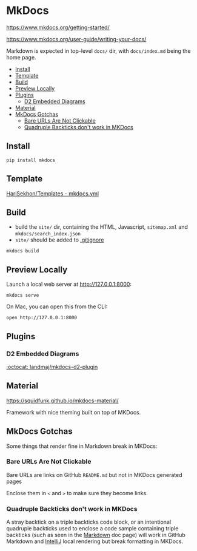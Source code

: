 # MkDocs

<https://www.mkdocs.org/getting-started/>

<https://www.mkdocs.org/user-guide/writing-your-docs/>

Markdown is expected in top-level `docs/` dir, with `docs/index.md` being the home page.

<!-- INDEX_START -->

- [Install](#install)
- [Template](#template)
- [Build](#build)
- [Preview Locally](#preview-locally)
- [Plugins](#plugins)
  - [D2 Embedded Diagrams](#d2-embedded-diagrams)
- [Material](#material)
- [MkDocs Gotchas](#mkdocs-gotchas)
  - [Bare URLs Are Not Clickable](#bare-urls-are-not-clickable)
  - [Quadruple Backticks don't work in MKDocs](#quadruple-backticks-dont-work-in-mkdocs)

<!-- INDEX_END -->

## Install

```shell
pip install mkdocs
```

## Template

[HariSekhon/Templates - mkdocs.yml](https://github.com/HariSekhon/Templates/blob/master/mkdocs.yml)

## Build

- build the `site/` dir, containing the HTML, Javascript, `sitemap.xml` and `mkdocs/search_index.json`
- `site/` should be added to [.gitignore](https://github.com/HariSekhon/DevOps-Bash-tools/blob/master/.gitignore)

```shell
mkdocs build
```

## Preview Locally

Launch a local web server at <http://127.0.0.1:8000>:

```shell
mkdocs serve
```

On Mac, you can open this from the CLI:

```shell
open http://127.0.0.1:8000
```

## Plugins

### D2 Embedded Diagrams

[:octocat: landmaj/mkdocs-d2-plugin](https://github.com/landmaj/mkdocs-d2-plugin)

## Material

<https://squidfunk.github.io/mkdocs-material/>

Framework with nice theming built on top of MKDocs.

## MkDocs Gotchas

Some things that render fine in Markdown break in MKDocs:

### Bare URLs Are Not Clickable

Bare URLs are links on GitHub `README.md` but not in MKDocs generated pages

Enclose them in `<` and `>` to make sure they become links.

### Quadruple Backticks don't work in MKDocs

A stray backtick on a triple backticks code block,
or an intentional quadruple backticks used to enclose a code sample containing
triple backticks (such as seen in the [Markdown](markdown.md) doc page) will work in GitHub Markdown
and [IntelliJ](intellij.md) local rendering
but break formatting in MKDocs.
